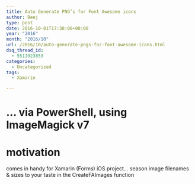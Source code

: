```yaml
---
title: Auto Generate PNG’s for Font Awesome icons
author: Beej
type: post
date: 2016-10-01T17:38:00+00:00
year: "2016"
month: "2016/10"
url: /2016/10/auto-generate-pngs-for-font-awesome-icons.html
dsq_thread_id:
  - 5511923853
categories:
  - Uncategorized
tags:
  - Xamarin

---
```

# ... via PowerShell, using ImageMagick v7

# motivation

comes in handy for Xamarin (Forms) iOS project... season image filenames & sizes to your taste in the CreateFAImages function